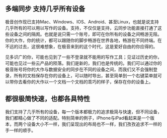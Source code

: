 ## 多端同步 支持几乎所有设备
极音创作现已支持Mac、Windows、IOS、Android、甚至Linux，也就是说支持几乎所有的可以用以写作的设备。支持，不仅仅是支持，云同步功能直接打通了这些设备之间的隔阂。也就是说只需一个账号，即可在你所有的设备之间畅游无阻。你的大作，你的统计，都可以跟随你的脚步畅游在世界各地，畅游在不同终端。在不远的过去，这很难想象，在极音来到的这个时代，这是爱好自由的你应得的。

见多识广的你，可能也见到了一些不登录就不能用的写作工具；见证过历史的你，可能也见过一些云产品的陨落。我们是新的，我们也是传统的。我们可以通过你的极音账号将你的大作与数据安全的同步在不同的设备之间，而我们又不会强制登录，所有的文档保存在你的设备上，可以随时导出，甚至简单到一个右键菜单就可以带你去看你的大作以一个文档一个文档的乖巧的样子，保存在你的设备上。


## 都很极简快速，也都各具特性
我们支持了几乎所有的设备，每一个版本都极力的追求极简与快速，但不同设备，我们都精心做了不同的适配。特别简单的例子，iPhone与iPad看起来是一个版本，而两个设备大小不一样，我们呈现出的布局也不一样，我们孜孜追求不一样的手一样的顺手。
